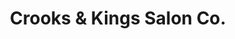 ---
title: "Crooks & Kings Salon Co."
url: /woodinville/crooks-and-kings-salon-co/
shop: hairdresser
---